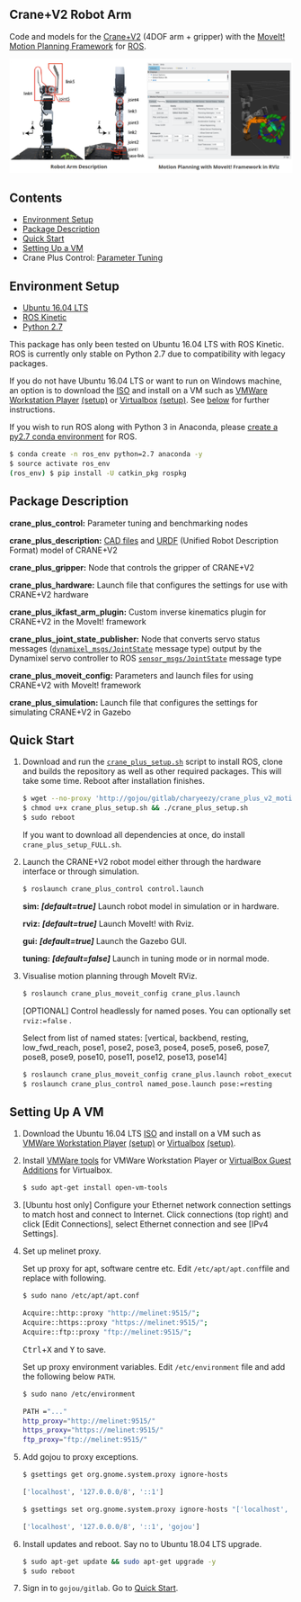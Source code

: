 

## Crane+V2 Robot Arm

Code and models for the [Crane+V2](https://www.rt-net.jp/products/cranep2?lang=en) (4DOF arm + gripper) with the [MoveIt! Motion Planning Framework](http://moveit.ros.org/) for [ROS](http://wiki.ros.org/).

![](imgs/crane_plus_moveit.png)



## Contents

- [Environment Setup](#environment-setup)
- [Package Description](#package-description)
- [Quick Start](#quick-start)
- [Setting Up a VM](#setting-up-a-vm)
- Crane Plus Control: [Parameter Tuning](./crane_plus_control/README.md)



## Environment Setup

- [Ubuntu 16.04 LTS](http://releases.ubuntu.com/16.04/)
- [ROS Kinetic](http://wiki.ros.org/kinetic/Installation/Ubuntu)
- [Python 2.7](https://www.python.org/download/releases/2.7/)

This package has only been tested on Ubuntu 16.04 LTS with ROS Kinetic. ROS is currently only stable on Python 2.7 due to compatibility with legacy packages. 

If you do not have Ubuntu 16.04 LTS or want to run on Windows machine, an option is to download the [ISO](http://releases.ubuntu.com/16.04/ubuntu-16.04.5-desktop-amd64.iso) and install on a VM such as [VMWare Workstation Player](https://www.vmware.com/products/workstation-player/workstation-player-evaluation.html) [(setup)](https://www.youtube.com/watch?v=Wmx5hZ_m7EY) or [Virtualbox](https://www.virtualbox.org/wiki/Downloads) [(setup)](https://www.youtube.com/watch?v=RBU1xMP-SGc).  See [below](#setting-up-a-vm) for further instructions.

If you wish to run ROS along with Python 3 in Anaconda, please [create a py2.7 conda environment](https://www.youtube.com/watch?v=EMF20z-gT5s) for ROS.

```bash
$ conda create -n ros_env python=2.7 anaconda -y
$ source activate ros_env
(ros_env) $ pip install -U catkin_pkg rospkg
```



## Package Description

**crane_plus_control:** Parameter tuning and benchmarking nodes

**crane_plus_description:** [CAD files](./crane_plus_description/README.md) and [URDF](http://wiki.ros.org/urdf) (Unified Robot Description Format) model of CRANE+V2

**crane_plus_gripper:** Node that controls the gripper of CRANE+V2

**crane_plus_hardware:** Launch file that configures the settings for use with CRANE+V2 hardware

**crane_plus_ikfast_arm_plugin:** Custom inverse kinematics plugin for CRANE+V2 in the MoveIt! framework

**crane_plus_joint_state_publisher:** Node that converts servo status messages ([`dynamixel_msgs/JointState`](http://docs.ros.org/kinetic/api/dynamixel_msgs/html/msg/JointState.html) message type) output by the Dynamixel servo controller to ROS [`sensor_msgs/JointState`](http://docs.ros.org/melodic/api/sensor_msgs/html/msg/JointState.html) message type

**crane_plus_moveit_config:** Parameters and launch files for using CRANE+V2 with MoveIt! framework

**crane_plus_simulation:** Launch file that configures the settings for simulating CRANE+V2 in Gazebo



## Quick Start


1. Download and run the [`crane_plus_setup.sh`](./crane_plus_setup.sh) script to install ROS, clone and builds the repository as well as other required packages. This will take some time. Reboot after installation finishes.

    ```bash
    $ wget --no-proxy 'http://gojou/gitlab/charyeezy/crane_plus_v2_motion_planning/raw/master/crane_plus_setup.sh'
    $ chmod u+x crane_plus_setup.sh && ./crane_plus_setup.sh 
    $ sudo reboot
    ```

    If you want to download all dependencies at once, do install `crane_plus_setup_FULL.sh`.

2. Launch the CRANE+V2 robot model either through the hardware interface or through simulation.

    ```bash
    $ roslaunch crane_plus_control control.launch
    ```

    **sim:** ***[default=true]*** Launch robot model in simulation or in hardware.

    **rviz:** ***[default=true]*** Launch MoveIt! with Rviz.

    **gui:** ***[default=true]*** Launch the Gazebo GUI.

    **tuning:** ***[default=false]*** Launch in tuning mode or in normal mode.

3. Visualise motion planning through MoveIt RViz.  

    ```bash
    $ roslaunch crane_plus_moveit_config crane_plus.launch 
    ```

    [OPTIONAL] Control headlessly for named poses. You can optionally set `rviz:=false` .

    Select from list of named states: [vertical, backbend, resting, low_fwd_reach, pose1, pose2, pose3, pose4, pose5, pose6, pose7, pose8, pose9, pose10, pose11, pose12, pose13, pose14]

    ```bash
    $ roslaunch crane_plus_moveit_config crane_plus.launch robot_execution:=true rviz:=false
    $ roslaunch crane_plus_control named_pose.launch pose:=resting
    ```



## Setting Up A VM

1. Download the Ubuntu 16.04 LTS [ISO](http://releases.ubuntu.com/16.04/ubuntu-16.04.5-desktop-amd64.iso) and install on a VM such as [VMWare Workstation Player](https://www.vmware.com/products/workstation-player/workstation-player-evaluation.html) [(setup)](https://www.youtube.com/watch?v=Wmx5hZ_m7EY) or [Virtualbox](https://www.virtualbox.org/wiki/Downloads) [(setup)](https://www.youtube.com/watch?v=RBU1xMP-SGc). 

2. Install [VMWare tools](https://www.youtube.com/watch?v=F5WaWIfi8f8) for VMWare Workstation Player or [VirtualBox Guest Additions](https://www.tecmint.com/install-virtualbox-guest-additions-in-ubuntu/) for Virtualbox. 

   ```bash
   $ sudo apt-get install open-vm-tools
   ```

3. [Ubuntu host only] Configure your Ethernet network connection settings to match host and connect to Internet. Click connections (top right) and click [Edit Connections], select Ethernet connection and see [IPv4 Settings].

4. Set up melinet proxy.

   Set up proxy for apt, software centre etc. Edit `/etc/apt/apt.conf`file and replace with following.

   ```bash
   $ sudo nano /etc/apt/apt.conf
   ```

   ```bash
   Acquire::http::proxy "http://melinet:9515/";
   Acquire::https::proxy "https://melinet:9515/";
   Acquire::ftp::proxy "ftp://melinet:9515/";
   ```

   <kbd>Ctrl</kbd>+<kbd>X</kbd> and <kbd>Y</kbd> to save.

   Set up proxy environment variables. Edit `/etc/environment` file and add the following below `PATH`.

   ```bash
   $ sudo nano /etc/environment
   ```

   ```bash
   PATH ="..."
   http_proxy="http://melinet:9515/"
   https_proxy="https://melinet:9515/"
   ftp_proxy="ftp://melinet:9515/"
   ```

5. Add gojou to proxy exceptions.

   ```bash
   $ gsettings get org.gnome.system.proxy ignore-hosts
   ```

   ```bash
   ['localhost', '127.0.0.0/8', '::1']
   ```

   ```bash
   $ gsettings set org.gnome.system.proxy ignore-hosts "['localhost', '127.0.0.0/8', '::1', 'gojou']"
   ```

   ```bash
   ['localhost', '127.0.0.0/8', '::1', 'gojou']
   ```

6. Install updates and reboot. Say no to Ubuntu 18.04 LTS upgrade.

   ```bash
   $ sudo apt-get update && sudo apt-get upgrade -y
   $ sudo reboot
   ```

7. Sign in to `gojou/gitlab`. Go to [Quick Start](#quick-start).